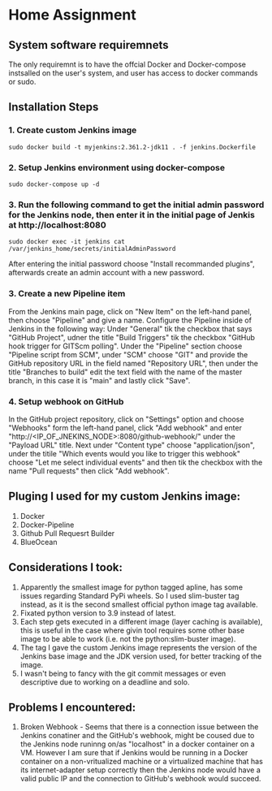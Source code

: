 # Home Assignment

## System software requiremnets
The only requiremnt is to have the offcial Docker and Docker-compose instsalled on the user's system, and user has access to docker commands or sudo.

## Installation Steps

### 1. Create custom Jenkins image
`sudo docker build -t myjenkins:2.361.2-jdk11 . -f jenkins.Dockerfile`

### 2. Setup Jenkins environment using docker-compose
`sudo docker-compose up -d`

### 3. Run the following command to get the initial admin password for the Jenkins node, then enter it in the initial page of Jenkis at http://localhost:8080
`sudo docker exec -it jenkins cat /var/jenkins_home/secrets/initialAdminPassword`

After entering the initial password choose "Install recommanded plugins", afterwards create an admin account with a new password.

### 3. Create a new Pipeline item
From the Jenkins main page, click on "New Item" on the left-hand panel, then choose "Pipeline" and give a name.
Configure the Pipeline inside of Jenkins in the following way: Under "General" tik the checkbox that says "GitHub Project", udner the title "Build Triggers" tik the checkbox "GitHub hook trigger for GITScm polling".
Under the "Pipeline" section choose "Pipeline script from SCM", under "SCM" choose "GIT" and provide the GitHub repository URL in the field named "Repository URL", then under the title "Branches to build" edit the text field with the name of the master branch, in this case it is "main" and lastly click "Save".

### 4. Setup webhook on GitHub
In the GitHub project repository, click on "Settings" option and choose "Webhooks" form the left-hand panel, click "Add webhook" and enter "http://<IP_OF_JNEKINS_NODE>:8080/github-webhook/" under the "Payload URL" title.
Next under "Content type" choose "application/json", under the titile "Which events would you like to trigger this webhook" choose "Let me select individual events" and then tik the checkbox with the name "Pull requests" then click "Add webhook".

## Pluging I used for my custom Jenkins image:
1. Docker
2. Docker-Pipeline
3. Github Pull Requesrt Builder
4. BlueOcean

## Considerations I took:
1. Apparently the smallest image for python tagged apline, has some issues regarding Standard PyPi wheels. So I used slim-buster tag instead, as it is the second smallest official python image tag available.
2. Fixated python version to 3.9 instead of latest.
3. Each step gets executed in a different image (layer caching is available), this is useful in the case where givin tool requires some other base image to be able to work (i.e. not the python:slim-buster image).
4. The tag I gave the custom Jenkins image represents the version of the Jenkins base image and the JDK version used, for better tracking of the image.
5. I wasn't being to fancy with the git commit messages or even descriptive due to working on a deadline and solo.

## Problems I encountered:
1. Broken Webhook - Seems that there is a connection issue between the Jenkins conatiner and the GitHub's webhook, might be coused due to the Jenkins node runinng on/as "localhost" in a docker container on a VM. However I am sure that if Jenkins would be running in a Docker container on a non-vritualized machine or a virtualized machine that has its internet-adapter setup correctly then the Jenkins node would have a valid public IP and the connection to GitHub's webhook would succeed.